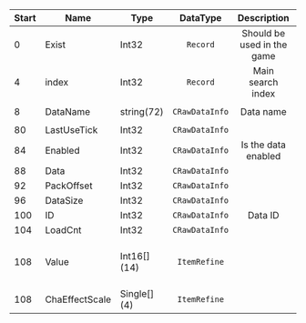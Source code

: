 |Start|Name|Type|DataType|Description|Example|
|---|---|---|:---:|:---:|---|
|0|Exist|Int32|`Record`|Should be used in the game|1|
|4|index|Int32|`Record`|Main search index|32537|
|8|DataName|string(72)|`CRawDataInfo`|Data name|`Skull Greatsword`|
|80|LastUseTick|Int32|`CRawDataInfo`||0|
|84|Enabled|Int32|`CRawDataInfo`|Is the data enabled|1|
|88|Data|Int32|`CRawDataInfo`||0|
|92|PackOffset|Int32|`CRawDataInfo`||0|
|96|DataSize|Int32|`CRawDataInfo`||0|
|100|ID|Int32|`CRawDataInfo`|Data ID|32537|
|104|LoadCnt|Int32|`CRawDataInfo`||0|
|108|Value|Int16[] (14)|`ItemRefine`||`2`, `8`, `0`, `11`, `22`, `0`, `21`, `0`, `20`, `0`, `0`, `23`, `0`, `0`|
|108|ChaEffectScale|Single[] (4)|`ItemRefine`||`0.6`, `1`, `0.7`, `0.7`|
